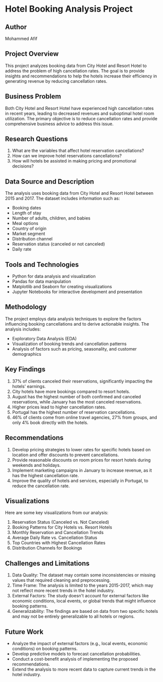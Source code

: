# Hotel Booking Analysis Project

## Author
Mohammed Afif

## Project Overview
This project analyzes booking data from City Hotel and Resort Hotel to address the problem of high cancellation rates. The goal is to provide insights and recommendations to help the hotels increase their efficiency in generating revenue by reducing cancellation rates.

## Business Problem
Both City Hotel and Resort Hotel have experienced high cancellation rates in recent years, leading to decreased revenues and suboptimal hotel room utilization. The primary objective is to reduce cancellation rates and provide comprehensive business advice to address this issue.

## Research Questions
1. What are the variables that affect hotel reservation cancellations?
2. How can we improve hotel reservations cancellations?
3. How will hotels be assisted in making pricing and promotional decisions?

## Data Source and Description
The analysis uses booking data from City Hotel and Resort Hotel between 2015 and 2017. The dataset includes information such as:
- Booking dates
- Length of stay
- Number of adults, children, and babies
- Meal options
- Country of origin
- Market segment
- Distribution channel
- Reservation status (canceled or not canceled)
- Daily rate



## Tools and Technologies
- Python for data analysis and visualization
- Pandas for data manipulation
- Matplotlib and Seaborn for creating visualizations
- Jupyter Notebooks for interactive development and presentation



## Methodology
The project employs data analysis techniques to explore the factors influencing booking cancellations and to derive actionable insights. The analysis includes:
- Exploratory Data Analysis (EDA)
- Visualization of booking trends and cancellation patterns
- Analysis of factors such as pricing, seasonality, and customer demographics

## Key Findings
1. 37% of clients canceled their reservations, significantly impacting the hotels' earnings.
2. City hotels have more bookings compared to resort hotels.
3. August has the highest number of both confirmed and canceled reservations, while January has the most canceled reservations.
4. Higher prices lead to higher cancellation rates.
5. Portugal has the highest number of reservation cancellations.
6. 46% of clients come from online travel agencies, 27% from groups, and only 4% book directly with the hotels.

## Recommendations
1. Develop pricing strategies to lower rates for specific hotels based on location and offer discounts to prevent cancellations.
2. Provide reasonable discounts on room prices for resort hotels during weekends and holidays.
3. Implement marketing campaigns in January to increase revenue, as it has the highest cancellation rate.
4. Improve the quality of hotels and services, especially in Portugal, to reduce the cancellation rate.

## Visualizations
Here are some key visualizations from our analysis:

1. Reservation Status (Canceled vs. Not Canceled)
2. Booking Patterns for City Hotels vs. Resort Hotels
3. Monthly Reservation and Cancellation Trends
4. Average Daily Rate vs. Cancellation Status
5. Top Countries with Highest Cancellation Rates
6. Distribution Channels for Bookings



## Challenges and Limitations
1. Data Quality: The dataset may contain some inconsistencies or missing values that required cleaning and preprocessing.
2. Time Frame: The analysis is limited to the years 2015-2017, which may not reflect more recent trends in the hotel industry.
3. External Factors: The study doesn't account for external factors like economic conditions, local events, or global trends that might influence booking patterns.
4. Generalizability: The findings are based on data from two specific hotels and may not be entirely generalizable to all hotels or regions.


## Future Work
- Analyze the impact of external factors (e.g., local events, economic conditions) on booking patterns.
- Develop predictive models to forecast cancellation probabilities.
- Conduct a cost-benefit analysis of implementing the proposed recommendations.
- Extend the analysis to more recent data to capture current trends in the hotel industry.



